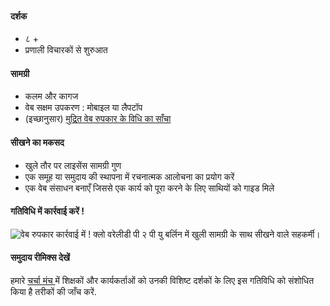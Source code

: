 ####  दर्शक
*  ८ +
*  प्रणाली विचारकों से शुरुआत

#### सामग्री

* कलम और कागज
* वेब सक्षम उपकरण : मोबाइल या लैपटॉप
* (इच्छानुसार) [मुद्रित वेब रुपकार के विधि का साँचा](https://michelle.makes.org/thimble/OTg5MDY5NTY4/web-chef-recipe)

####  सीखने का  मकसद

* खुले तौर पर लाइसेंस सामग्री गुण
* एक समूह या समुदाय की स्थापना में रचनात्मक आलोचना का प्रयोग करें
* एक वेब संसाधन बनाएँ जिससे एक कार्य को पूरा करने के लिए साथियों को गाइड मिले 

#### गतिविधि में कार्रवाई करें !

![वेब रुपकार कार्रवाई में !](http://mozilla.github.io/webmaker-curriculum/images/chef-in-action.jpg)
क्लो वरेलीडी 
पी २ पी यु  बर्लिन में खुली सामग्री के साथ सीखने वाले सहकर्मी।
               
#### समुदाय रीमिक्स देखें
हमारे [ चर्चा मंच ](http://discourse.webmaker.org/t/testing-2-writing-the-web/1195/3) में शिक्षकों और कार्यकर्ताओं को उनकी विशिष्ट दर्शकों के लिए इस गतिविधि को संशोधित किया है तरीकों की जाँच करें. 
